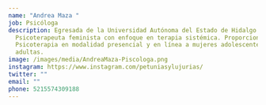 ```yaml
---
name: "Andrea Maza "
job: Psicóloga
description: Egresada de la Universidad Autónoma del Estado de Hidalgo.
  Psicoterapeuta feminista con enfoque en terapia sistémica. Proporciono
  Psicoterapia en modalidad presencial y en línea a mujeres adolescentes y
  adultas.
image: /images/media/AndreaMaza-Piscologa.png
instagram: https://www.instagram.com/petuniasylujurias/
twitter: ""
email: ""
phone: 5215574309188
---
```

